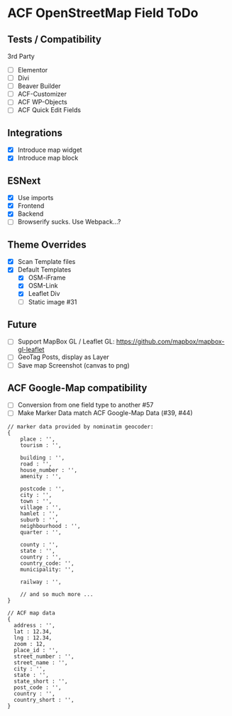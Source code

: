 ACF OpenStreetMap Field ToDo
============================

Tests / Compatibility
---------------------
3rd Party
 - [ ] Elementor
 - [ ] Divi
 - [ ] Beaver Builder
 - [ ] ACF-Customizer
 - [ ] ACF WP-Objects
 - [ ] ACF Quick Edit Fields

Integrations
------------
 - [x] Introduce map widget
 - [x] Introduce map block

ESNext
------
 - [x] Use imports
 - [x] Frontend
 - [x] Backend
 - [ ] Browserify sucks. Use Webpack...?

Theme Overrides
---------------
 - [x] Scan Template files
 - [x] Default Templates
   - [x] OSM-iFrame
   - [x] OSM-Link
   - [x] Leaflet Div
   - [ ] Static image #31

Future
------
 - [ ] Support MapBox GL / Leaflet GL: https://github.com/mapbox/mapbox-gl-leaflet
 - [ ] GeoTag Posts, display as Layer
 - [ ] Save map Screenshot (canvas to png)

ACF Google-Map compatibility
----------------------------
 - [ ] Conversion from one field type to another #57
 - [ ] Make Marker Data match ACF Google-Map Data (#39, #44)
```
// marker data provided by nominatim geocoder:
{
    place : '',
    tourism : '',
    
    building : '',
    road : '',
    house_number : '',
    amenity : '',

    postcode : '',
    city : '',
    town : '',
    village : '',
    hamlet : '',
    suburb : '',
    neighbourhood : '',
    quarter : '',

    county : '',
    state : '',
    country : '',
    country_code: '',
    municipality: '',
    
    railway : '',
    
    // and so much more ...
}

// ACF map data
{
  address : '',
  lat : 12.34,
  lng : 12.34,
  zoom : 12,
  place_id : '',
  street_number : '',
  street_name : '',
  city : '',
  state : '',
  state_short : '',
  post_code : '',
  country : '',
  country_short : '',
}
```
